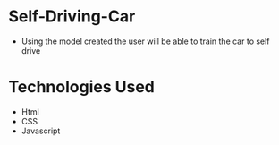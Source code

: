 # Self-Driving-Car
* Using the model created the user will be able to train the car to self drive



# Technologies Used
* Html
* CSS
* Javascript 


